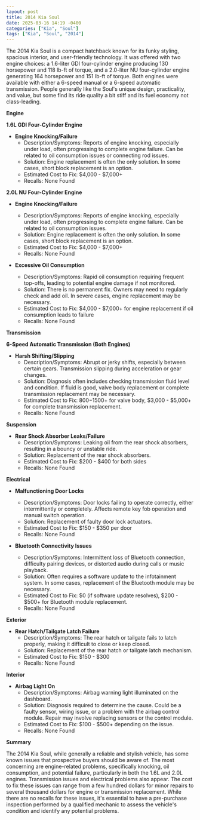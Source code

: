 ```yaml
---
layout: post
title: 2014 Kia Soul
date: 2025-03-16 14:19 -0400
categories: ["Kia", "Soul"]
tags: ["Kia", "Soul", "2014"]
---
```

The 2014 Kia Soul is a compact hatchback known for its funky styling, spacious interior, and user-friendly technology. It was offered with two engine choices: a 1.6-liter GDI four-cylinder engine producing 130 horsepower and 118 lb-ft of torque, and a 2.0-liter NU four-cylinder engine generating 164 horsepower and 151 lb-ft of torque. Both engines were available with either a 6-speed manual or a 6-speed automatic transmission. People generally like the Soul's unique design, practicality, and value, but some find its ride quality a bit stiff and its fuel economy not class-leading.

**Engine**

**1.6L GDI Four-Cylinder Engine**

*   **Engine Knocking/Failure**
    *   Description/Symptoms: Reports of engine knocking, especially under load, often progressing to complete engine failure. Can be related to oil consumption issues or connecting rod issues.
    *   Solution: Engine replacement is often the only solution. In some cases, short block replacement is an option.
    *   Estimated Cost to Fix: $4,000 - $7,000+
    *   Recalls: None Found

**2.0L NU Four-Cylinder Engine**

*   **Engine Knocking/Failure**
    *   Description/Symptoms: Reports of engine knocking, especially under load, often progressing to complete engine failure. Can be related to oil consumption issues.
    *   Solution: Engine replacement is often the only solution. In some cases, short block replacement is an option.
    *   Estimated Cost to Fix: $4,000 - $7,000+
    *   Recalls: None Found

*   **Excessive Oil Consumption**
    *   Description/Symptoms: Rapid oil consumption requiring frequent top-offs, leading to potential engine damage if not monitored.
    *   Solution: There is no permanent fix. Owners may need to regularly check and add oil. In severe cases, engine replacement may be necessary.
    *   Estimated Cost to Fix: $4,000 - $7,000+ for engine replacement if oil consumption leads to failure
    *   Recalls: None Found

**Transmission**

**6-Speed Automatic Transmission (Both Engines)**

* **Harsh Shifting/Slipping**
    * Description/Symptoms: Abrupt or jerky shifts, especially between certain gears. Transmission slipping during acceleration or gear changes.
    * Solution: Diagnosis often includes checking transmission fluid level and condition. If fluid is good, valve body replacement or complete transmission replacement may be necessary.
    * Estimated Cost to Fix: $800-$1500+ for valve body, $3,000 - $5,000+ for complete transmission replacement.
    * Recalls: None Found

**Suspension**

*   **Rear Shock Absorber Leaks/Failure**
    *   Description/Symptoms: Leaking oil from the rear shock absorbers, resulting in a bouncy or unstable ride.
    *   Solution: Replacement of the rear shock absorbers.
    *   Estimated Cost to Fix: $200 - $400 for both sides
    *   Recalls: None Found

**Electrical**

*   **Malfunctioning Door Locks**
    *   Description/Symptoms: Door locks failing to operate correctly, either intermittently or completely. Affects remote key fob operation and manual switch operation.
    *   Solution: Replacement of faulty door lock actuators.
    *   Estimated Cost to Fix: $150 - $350 per door
    *   Recalls: None Found

*   **Bluetooth Connectivity Issues**
    *   Description/Symptoms: Intermittent loss of Bluetooth connection, difficulty pairing devices, or distorted audio during calls or music playback.
    *   Solution: Often requires a software update to the infotainment system. In some cases, replacement of the Bluetooth module may be necessary.
    *   Estimated Cost to Fix: $0 (if software update resolves), $200 - $500+ for Bluetooth module replacement.
    *   Recalls: None Found

**Exterior**

* **Rear Hatch/Tailgate Latch Failure**
    * Description/Symptoms: The rear hatch or tailgate fails to latch properly, making it difficult to close or keep closed.
    * Solution: Replacement of the rear hatch or tailgate latch mechanism.
    * Estimated Cost to Fix: $150 - $300
    * Recalls: None Found

**Interior**

* **Airbag Light On**
    * Description/Symptoms: Airbag warning light illuminated on the dashboard.
    * Solution: Diagnosis required to determine the cause. Could be a faulty sensor, wiring issue, or a problem with the airbag control module. Repair may involve replacing sensors or the control module.
    * Estimated Cost to Fix: $100 - $500+ depending on the issue.
    * Recalls: None Found

**Summary**

The 2014 Kia Soul, while generally a reliable and stylish vehicle, has some known issues that prospective buyers should be aware of. The most concerning are engine-related problems, specifically knocking, oil consumption, and potential failure, particularly in both the 1.6L and 2.0L engines. Transmission issues and electrical problems also appear. The cost to fix these issues can range from a few hundred dollars for minor repairs to several thousand dollars for engine or transmission replacement. While there are no recalls for these issues, it's essential to have a pre-purchase inspection performed by a qualified mechanic to assess the vehicle's condition and identify any potential problems.

